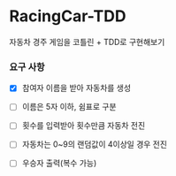 # RacingCar-TDD
자동차 경주 게임을 코틀린 + TDD로 구현해보기

### 요구 사항
- [x] 참여자 이름을 받아 자동차를 생성
- [ ] 이름은 5자 이하, 쉼표로 구분
- [ ] 횟수를 입력받아 횟수만큼 자동차 전진
- [ ] 자동차는 0~9의 랜덤값이 4이상일 경우 전진
- [ ] 우승자 출력(복수 가능)


